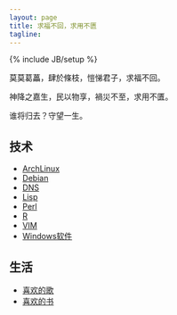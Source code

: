 ```yaml
---
layout: page
title: 求福不回，求用不匮
tagline: 
---
```

{% include JB/setup %}

莫莫葛藟，肆於條枝，愷悌君子，求福不回。

神降之嘉生，民以物享，禍災不至，求用不匱。

谁将归去？守望一生。

## 技术

- [ArchLinux](archlinux.html)
- [Debian](debian.html)
- [DNS](dns.html)
- [Lisp](lisp.html)
- [Perl](perl.html)
- [R](r.html)
- [VIM](vim.html)
- [Windows软件](windows.html)

## 生活

- [喜欢的歌](music.html)
- [喜欢的书](book.html)
